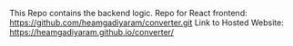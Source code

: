 This Repo contains the backend logic.
Repo for React frontend: https://github.com/heamgadiyaram/converter.git
Link to Hosted Website: https://heamgadiyaram.github.io/converter/
